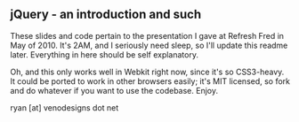 jQuery - an introduction and such
----------------------------------------------

These slides and code pertain to the presentation I gave at
Refresh Fred in May of 2010. It's 2AM, and I seriously need sleep,
so I'll update this readme later. Everything in here should be
self explanatory.

Oh, and this only works well in Webkit right now, since it's so CSS3-heavy.
It could be ported to work in other browsers easily; it's MIT licensed, so fork
and do whatever if you want to use the codebase. Enjoy.

ryan [at] venodesigns dot net
